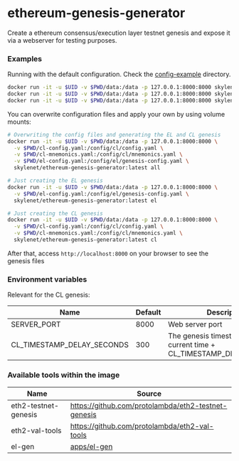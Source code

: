# ethereum-genesis-generator

Create a ethereum consensus/execution layer testnet genesis and expose it via a webserver for testing purposes.

### Examples

Running with the default configuration. Check the [config-example](config-example) directory.

```sh
docker run -it -u $UID -v $PWD/data:/data -p 127.0.0.1:8000:8000 skylenet/ethereum-genesis-generator:latest all # Create EL+CL genesis
docker run -it -u $UID -v $PWD/data:/data -p 127.0.0.1:8000:8000 skylenet/ethereum-genesis-generator:latest cl  # Just CL
docker run -it -u $UID -v $PWD/data:/data -p 127.0.0.1:8000:8000 skylenet/ethereum-genesis-generator:latest el  # Just EL
```

You can overwrite configuration files and apply your own by using volume mounts:

```sh
# Overwriting the config files and generating the EL and CL genesis
docker run -it -u $UID -v $PWD/data:/data -p 127.0.0.1:8000:8000 \
  -v $PWD/cl-config.yaml:/config/cl/config.yaml \
  -v $PWD/cl-mnemonics.yaml:/config/cl/mnemonics.yaml \
  -v $PWD/el-config.yaml:/config/el/genesis-config.yaml \
  skylenet/ethereum-genesis-generator:latest all

# Just creating the EL genesis
docker run -it -u $UID -v $PWD/data:/data -p 127.0.0.1:8000:8000 \
  -v $PWD/el-config.yaml:/config/el/genesis-config.yaml \
  skylenet/ethereum-genesis-generator:latest el

# Just creating the CL genesis
docker run -it -u $UID -v $PWD/data:/data -p 127.0.0.1:8000:8000 \
  -v $PWD/cl-config.yaml:/config/cl/config.yaml \
  -v $PWD/cl-mnemonics.yaml:/config/cl/mnemonics.yaml \
  skylenet/ethereum-genesis-generator:latest cl
```

After that, access `http://localhost:8000` on your browser to see the genesis files

### Environment variables

Relevant for the CL genesis:

Name | Default | Description
---- |-------- | ----
SERVER_PORT | 8000 | Web server port
CL_TIMESTAMP_DELAY_SECONDS | 300 | The genesis timestamp will be the current time + CL_TIMESTAMP_DELAY_SECONDS

### Available tools within the image

Name | Source
---- | ----
eth2-testnet-genesis | https://github.com/protolambda/eth2-testnet-genesis
eth2-val-tools | https://github.com/protolambda/eth2-val-tools
el-gen | [apps/el-gen](apps/el-gen)
